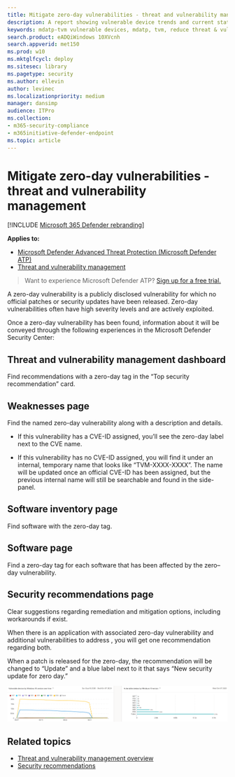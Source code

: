 ```yaml
---
title: Mitigate zero-day vulnerabilities - threat and vulnerability management
description: A report showing vulnerable device trends and current statistics. The goal is for you to understand the breath and scope of your device exposure.
keywords: mdatp-tvm vulnerable devices, mdatp, tvm, reduce threat & vulnerability exposure, reduce threat and vulnerability, monitor security configuration
search.product: eADQiWindows 10XVcnh
search.appverid: met150
ms.prod: w10
ms.mktglfcycl: deploy
ms.sitesec: library
ms.pagetype: security
ms.author: ellevin
author: levinec
ms.localizationpriority: medium
manager: dansimp
audience: ITPro
ms.collection: 
- m365-security-compliance 
- m365initiative-defender-endpoint 
ms.topic: article
---
```


# Mitigate zero-day vulnerabilities - threat and vulnerability management

[!INCLUDE [Microsoft 365 Defender rebranding](../../includes/microsoft-defender.md)]

**Applies to:**

- [Microsoft Defender Advanced Threat Protection (Microsoft Defender ATP)](https://go.microsoft.com/fwlink/p/?linkid=2146631)
- [Threat and vulnerability management](next-gen-threat-and-vuln-mgt.md)

>Want to experience Microsoft Defender ATP? [Sign up for a free trial.](https://www.microsoft.com/microsoft-365/windows/microsoft-defender-atp?ocid=docs-wdatp-portaloverview-abovefoldlink)

A zero-day vulnerability is a publicly disclosed vulnerability for which no official patches or security updates have been released. Zero-day vulnerabilities often have high severity levels and are actively exploited.

Once a zero-day vulnerability has been found, information about it will be conveyed through the following experiences in the Microsoft Defender Security Center:

## Threat and vulnerability management dashboard

Find recommendations with a zero-day tag in the “Top security recommendation” card.

## Weaknesses page

Find the named zero-day vulnerability along with a description and details.

- If this vulnerability has a CVE-ID assigned, you’ll see the zero-day label next to the CVE name. 

- If this vulnerability has no CVE-ID assigned, you will find it under an internal, temporary name that looks like “TVM-XXXX-XXXX”. The name will be updated once an official CVE-ID has been assigned, but the previous internal name will still be searchable and found in the side-panel.

## Software inventory page

Find software with the zero-day tag.

## Software page

Find a zero-day tag for each software that has been affected by the zero–day vulnerability.

## Security recommendations page

Clear suggestions regarding remediation and mitigation options, including workarounds if exist.

When there is an application with associated zero-day vulnerability and additional vulnerabilities to address , you will get one recommendation regarding both.

When a patch is released for the zero-day, the recommendation will be changed to “Update” and a blue label next to it that says “New security update for zero day.”

![One graph of current vulnerable devices by Windows 10 version, and one graph showing vulnerable devices by Windows 10 version over time.](images/tvm-report-version.png)

## Related topics

- [Threat and vulnerability management overview](next-gen-threat-and-vuln-mgt.md)
- [Security recommendations](tvm-security-recommendation.md)
